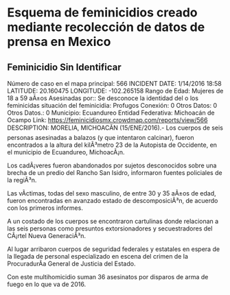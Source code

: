 # Esquema de feminicidios creado mediante recolección de datos de prensa en Mexico

## Feminicidio Sin Identificar

Número de caso en el mapa principal: 566
INCIDENT DATE: 1/14/2016 18:58
LATITUDE: 20.160475
LONGITUDE: -102.265158
Rango de Edad: Mujeres de 18 a 59 aÃ±os
Asesinadas por:: Se desconoce la identidad del o los feminicidas
situación del feminicidia: Profugos
Conexión: 0
Otros Datos: 0
Otros Datos.: 0
Municipio: Ecuandureo
Entidad Federativa: Michoacán de Ocampo
Link: https://feminicidiosmx.crowdmap.com/reports/view/566
DESCRIPTION: MORELIA, MICHOACÃN (15/ENE/2016).- Los cuerpos de seis personas asesinadas a balazos (y que intentaron calcinar), fueron encontrados a la altura del kilÃ³metro 23 de la Autopista de Occidente, en el municipio de Ecuandureo, MichoacÃ¡n.

Los cadÃ¡veres fueron abandonados por sujetos desconocidos sobre una brecha de un predio del Rancho San Isidro, informaron fuentes policiales de la regiÃ³n.

Las vÃ­ctimas, todas del sexo masculino, de entre 30 y 35 aÃ±os de edad, fueron encontradas en avanzado estado de descomposiciÃ³n, de acuerdo con los primeros informes.

A un costado de los cuerpos se encontraron cartulinas donde relacionan a las seis personas como presuntos extorsionadores y secuestradores del CÃ¡rtel Nueva GeneraciÃ³n.

Al lugar arribaron cuerpos de seguridad federales y estatales en espera de la llegada de personal especializado en escena del crimen de la ProcuradurÃ­a General de Justicia del Estado.

Con este multihomicidio suman 36 asesinatos por disparos de arma de fuego en lo que va de 2016.